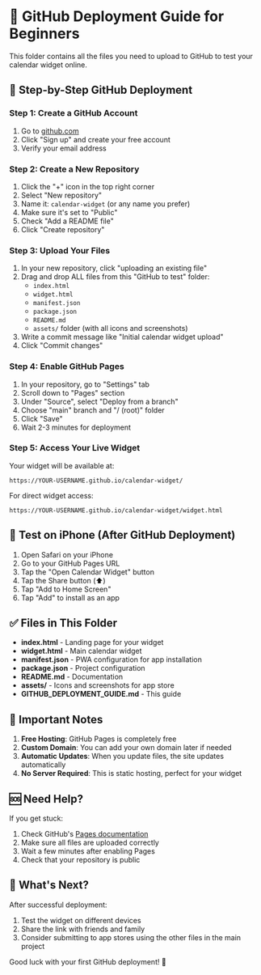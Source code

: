 # 📁 GitHub Deployment Guide for Beginners

This folder contains all the files you need to upload to GitHub to test your calendar widget online.

## 🚀 Step-by-Step GitHub Deployment

### Step 1: Create a GitHub Account
1. Go to [github.com](https://github.com)
2. Click "Sign up" and create your free account
3. Verify your email address

### Step 2: Create a New Repository
1. Click the "+" icon in the top right corner
2. Select "New repository"
3. Name it: `calendar-widget` (or any name you prefer)
4. Make sure it's set to "Public"
5. Check "Add a README file"
6. Click "Create repository"

### Step 3: Upload Your Files
1. In your new repository, click "uploading an existing file"
2. Drag and drop ALL files from this "GitHub to test" folder:
   - `index.html`
   - `widget.html`
   - `manifest.json`
   - `package.json`
   - `README.md`
   - `assets/` folder (with all icons and screenshots)
3. Write a commit message like "Initial calendar widget upload"
4. Click "Commit changes"

### Step 4: Enable GitHub Pages
1. In your repository, go to "Settings" tab
2. Scroll down to "Pages" section
3. Under "Source", select "Deploy from a branch"
4. Choose "main" branch and "/ (root)" folder
5. Click "Save"
6. Wait 2-3 minutes for deployment

### Step 5: Access Your Live Widget
Your widget will be available at:
```
https://YOUR-USERNAME.github.io/calendar-widget/
```

For direct widget access:
```
https://YOUR-USERNAME.github.io/calendar-widget/widget.html
```

## 📱 Test on iPhone (After GitHub Deployment)

1. Open Safari on your iPhone
2. Go to your GitHub Pages URL
3. Tap the "Open Calendar Widget" button
4. Tap the Share button (⬆️)
5. Tap "Add to Home Screen"
6. Tap "Add" to install as an app

## ✅ Files in This Folder

- **index.html** - Landing page for your widget
- **widget.html** - Main calendar widget
- **manifest.json** - PWA configuration for app installation
- **package.json** - Project configuration
- **README.md** - Documentation
- **assets/** - Icons and screenshots for app store
- **GITHUB_DEPLOYMENT_GUIDE.md** - This guide

## 🔧 Important Notes

1. **Free Hosting**: GitHub Pages is completely free
2. **Custom Domain**: You can add your own domain later if needed
3. **Automatic Updates**: When you update files, the site updates automatically
4. **No Server Required**: This is static hosting, perfect for your widget

## 🆘 Need Help?

If you get stuck:
1. Check GitHub's [Pages documentation](https://pages.github.com/)
2. Make sure all files are uploaded correctly
3. Wait a few minutes after enabling Pages
4. Check that your repository is public

## 🎉 What's Next?

After successful deployment:
1. Test the widget on different devices
2. Share the link with friends and family
3. Consider submitting to app stores using the other files in the main project

Good luck with your first GitHub deployment! 🚀

